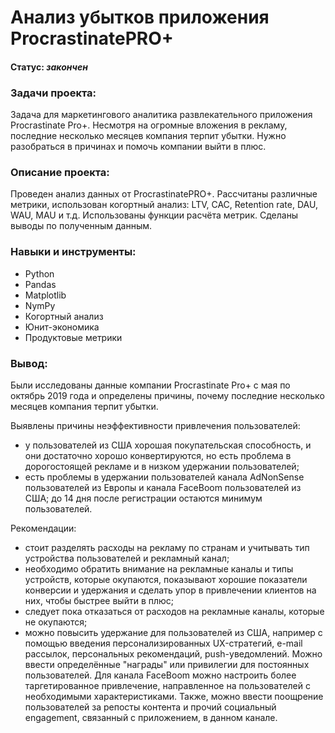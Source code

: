 
# Анализ убытков приложения ProcrastinatePRO+
    
#### Статус: *закончен*    
    
### Задачи проекта:    
Задача для маркетингового аналитика развлекательного приложения Procrastinate Pro+. Несмотря на огромные вложения в рекламу, последние несколько месяцев компания терпит убытки. Нужно разобраться в причинах и помочь компании выйти в плюс.
        
### Описание проекта:     
Проведен анализ данных от ProcrastinatePRO+.
Рассчитаны различные метрики, использован когортный анализ: LTV, CAC, Retention rate, DAU, WAU, MAU и т.д. Использованы функции расчёта метрик. Сделаны выводы по полученным данным.
    
### Навыки и инструменты:     
- Python
- Pandas
- Matplotlib
- NymPy
- Когортный анализ
- Юнит-экономика
- Продуктовые метрики
    
### Вывод:    
Были исследованы данные компании Procrastinate Pro+ с мая по октябрь 2019 года и определены причины, почему последние несколько месяцев компания терпит убытки.        

Выявлены причины неэффективности привлечения пользователей:
- у пользователей из США хорошая покупательская способность, и они достаточно хорошо конвертируются, но есть проблема в дорогостоящей рекламе и в низком удержании пользователей;
- есть проблемы в удержании пользователей канала AdNonSense пользователей из Европы и канала FaceBoom пользователей из США;
до 14 дня после регистрации остаются минимум пользователей.
    
Рекомендации:    
- стоит разделять расходы на рекламу по странам и учитывать тип устройства пользователей и рекламный канал;
- необходимо обратить внимание на рекламные каналы и типы устройств, которые окупаются, показывают хорошие показатели конверсии и удержания и сделать упор в привлечении клиентов на них, чтобы быстрее выйти в плюс;
- следует пока отказаться от расходов на рекламные каналы, которые не окупаются;
- можно повысить удержание для пользователей из США, например с помощью введения персонализированных UX-стратегий, e-mail рассылок, персональных рекомендаций, push-уведомлений. Можно ввести определённые "награды" или привилегии для постоянных пользователей. Для канала FaceBoom можно настроить более таргетированное привлечение, направленное на пользователей с необходимыми характеристиками. Также, можно ввести поощрение пользователей за репосты контента и прочий социальный engagement, связанный с приложением, в данном канале.
